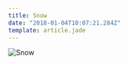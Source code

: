 ```yaml
---
title: Snow
date: "2018-01-04T10:07:21.284Z"
template: article.jade
---
```


![Snow](animation-2018-01-04_15-08-25.gif)
